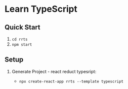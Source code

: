 # Learn TypeScript

## Quick Start

1. `cd rrts`
1. `npm start`

## Setup

1. Generate Project - react reduct typesript:

    - `npx create-react-app rrts --template typescript`
